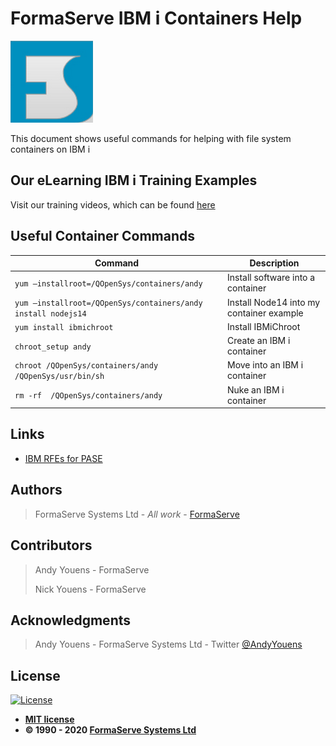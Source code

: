 # FormaServe IBM i Containers Help

![FormaServe Logo](https://github.com/AndyYouens/f_Learning/blob/master/images/Logo.png)

This document shows useful commands for helping with file system containers on IBM i

## Our eLearning IBM i Training Examples

Visit our training videos, which can be found [here](https://learning.formaserve.co.uk)

## Useful Container Commands

| Command | Description |
| -| - |
| `yum –installroot=/QOpenSys/containers/andy` | Install software into a container |
| `yum –installroot=/QOpenSys/containers/andy install nodejs14` | Install Node14 into my container example |
| `yum install ibmichroot` | Install IBMiChroot |
| `chroot_setup andy` | Create an IBM i container |
| `chroot /QOpenSys/containers/andy /QOpenSys/usr/bin/sh` | Move into an IBM i container |
| `rm -rf  /QOpenSys/containers/andy` | Nuke an IBM i container |

## Links

- [IBM RFEs for PASE](http://bit.ly/ibm-rfe-all-pase)

## Authors

> FormaServe Systems Ltd - _All work_ - [FormaServe](https://www.formaserve.co.uk)

## Contributors

> Andy Youens - FormaServe
>
> Nick Youens - FormaServe

## Acknowledgments

> Andy Youens - FormaServe Systems Ltd - Twitter [@AndyYouens](https://twitter.com/AndyYouens)

## License

[![License](http://img.shields.io/:license-mit-blue.svg?style=flat-square)](http://badges.mit-license.org)

- **[MIT license](http://opensource.org/licenses/mit-license.php)**
- **© 1990 - 2020 [FormaServe Systems Ltd](https://www.formaserve.co.uk)**
